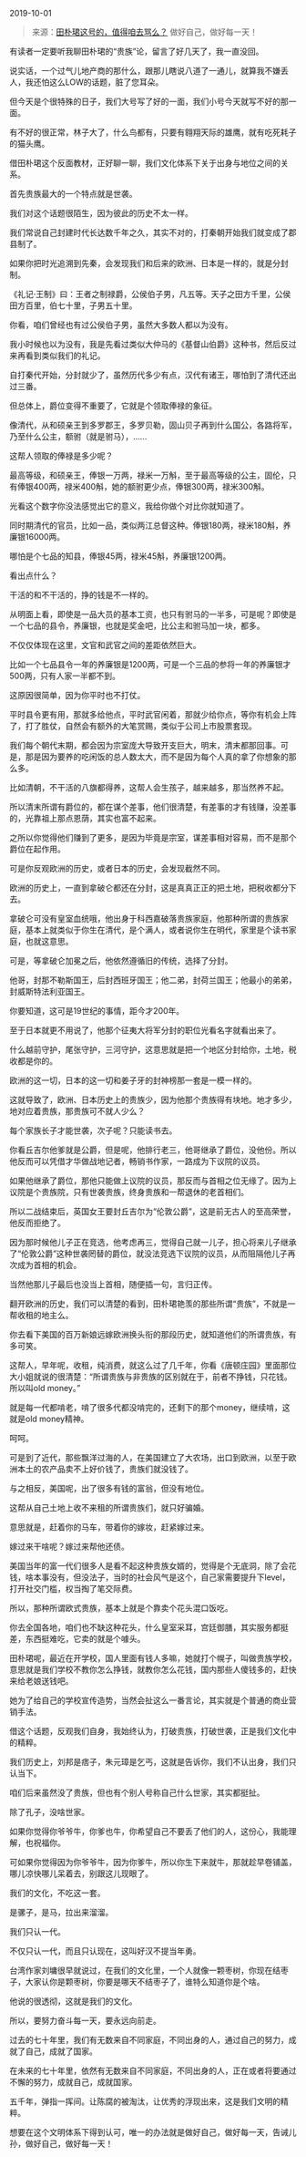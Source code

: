 2019-10-01

> 来源：[田朴珺这号的，值得咱去骂么？](http://mp.weixin.qq.com/s?__biz=MzU3NDc5Nzc0NQ==&mid=2247485524&idx=1&sn=c9c89ba612042a2eb9880617932b0697&chksm=fd2daa8aca5a239c4522e6cd86d3380b3becbe3e5f19c7756b2b090434c6588795923dd5298b&scene=27#wechat_redirect)
> 做好自己，做好每一天！

有读者一定要听我聊田朴珺的“贵族”论，留言了好几天了，我一直没回。

  

说实话，一个过气儿地产商的那什么，跟那儿瞎说八道了一通儿，就算我不嫌丢人，我还怕这么LOW的话题，脏了您耳朵。

  

但今天是个很特殊的日子，我们大号写了好的一面，我们小号今天就写不好的那一面。

  

有不好的很正常，林子大了，什么鸟都有，只要有翱翔天际的雄鹰，就有吃死耗子的猫头鹰。

  

借田朴珺这个反面教材，正好聊一聊，我们文化体系下关于出身与地位之间的关系。

  

首先贵族最大的一个特点就是世袭。  

  

我们对这个话题很陌生，因为彼此的历史不太一样。  

  

我们常说自己封建时代长达数千年之久，其实不对的，打秦朝开始我们就变成了郡县制了。

  

如果你把时光追溯到先秦，会发现我们和后来的欧洲、日本是一样的，就是分封制。

  

《礼记·王制》曰：王者之制禄爵，公侯伯子男，凡五等。天子之田方千里，公侯田方百里，伯七十里，子男五十里。

  

你看，咱们曾经也有过公侯伯子男，虽然大多数人都以为没有。

  

我小时候也以为没有，我是先看过类似大仲马的《基督山伯爵》这种书，然后反过来再看到类似我们的礼记。

  

自打秦代开始，分封就少了，虽然历代多少有点，汉代有诸王，哪怕到了清代还出过三番。  

  

但总体上，爵位变得不重要了，它就是个领取俸禄的象征。

  

像清代，从和硕亲王到多罗郡王，多罗贝勒，固山贝子再到什么国公，各路将军，乃至什么公主，额驸（就是驸马），......  

  

这帮人领取的俸禄是多少呢？

  

最高等级，和硕亲王，俸银一万两，禄米一万斛，至于最高等级的公主，固伦，只有俸银400两，禄米400斛，她的额驸更少点，俸银300两，禄米300斛。

  

光看这个数字你没法感觉出它的意义，我给你做个对比你就知道了。  

  

同时期清代的官员，比如一品，类似两江总督这种。俸银180两，禄米180斛，养廉银16000两。

  

哪怕是个七品的知县，俸银45两，禄米45斛，养廉银1200两。

  

看出点什么？

  

干活的和不干活的，挣的钱是不一样的。  

  

从明面上看，即使是一品大员的基本工资，也只有驸马的一半多，可是呢？即使是一个七品的县令，养廉银，也就是奖金吧，比公主和驸马加一块，都多。

  

不仅仅体现在这里，文官和武官之间的差距依然巨大。  

  

比如一个七品县令一年的养廉银是1200两，可是一个三品的参将一年的养廉银才500两，只有人家一半都不到。  

  

这原因很简单，因为你平时也不打仗。  

  

平时县令更有用，那就多给他点，平时武官闲着，那就少给你点，等你有机会上阵了，打了胜仗，自然会有额外的大笔赏赐，类似于公司上市股票套现。

  

我们每个朝代末期，都会因为宗室庞大导致开支巨大，明末，清末都那回事。可是，那是因为要养的吃闲饭的总人数太大，而不是因为每个人真的拿了你想象的那么多。

  

比如清朝，不干活的八旗都得养，这帮人会生孩子，越来越多，那当然养不起。  

  

所以清末所谓有爵位的，都在谋个差事，他们很清楚，有差事的才有钱赚，没差事的，光靠祖上那点恩荫，其实也富不起来。

  

之所以你觉得他们赚到了更多，是因为毕竟是宗室，谋差事相对容易，而不是那个爵位在起作用。  

  

可是你反观欧洲的历史，或者日本的历史，会发现截然不同。  

  

欧洲的历史上，一直到拿破仑都还在分封，这是真真正正的把土地，把税收都分下去。  

  

拿破仑可没有皇室血统哦，他出身于科西嘉破落贵族家庭，他那种所谓的贵族家庭，基本上就类似于你生在清代，是个满人，或者说你生在明代，家里是个读书家庭，也就这意思。

  

可是，等拿破仑加冕之后，他依然遵循旧的传统，选择了分封。  

  

他哥，封那不勒斯国王，后封西班牙国王；他二弟，封荷兰国王；他最小的弟弟，封威斯特法利亚国王。

  

你要知道，这可是19世纪的事情，距今才200年。  

  

至于日本就更不用说了，他那个征夷大将军分封的职位光看名字就看出来了。

  

什么越前守护，尾张守护，三河守护，这意思就是把一个地区分封给你，土地，税收都是你的。  

  

欧洲的这一切，日本的这一切和姜子牙的封神榜那一套是一模一样的。

  

这就导致了，欧洲、日本历史上的贵族少，因为他那个贵族得有块地。地才多少，地对应着贵族，那贵族可不就人少么？

  

每个家族长子才能世袭，次子呢？只能读书去。  

  

你看丘吉尔他爹就是公爵，但是呢，他排行老三，他哥继承了爵位，没他份。所以他反而可以凭借才华做战地记者，畅销书作家，一路成为下议院的议员。

  

如果他继承了爵位，那他只能做上议院的议员，那反而与首相之位无缘了。因为上议院是个贵族院，只有世袭贵族，终身贵族和一帮退休的老首相们。

  

所以二战结束后，英国女王要封丘吉尔为“伦敦公爵”，这是前无古人的至高荣誉，他反而拒绝了。  

  

因为那时候他儿子正在竞选，他考虑再三，觉得自己就一儿子，担心将来儿子继承了“伦敦公爵”这种世袭罔替的爵位，就没法竞选下议院的议员，从而阻隔他儿子再次成为首相的机会。

  

当然他那儿子最后也没当上首相，随便插一句，言归正传。

  

翻开欧洲的历史，我们可以清楚的看到，田朴珺艳羡的那些所谓“贵族”，不就是一帮收租的地主么。

  

你去看下美国的百万新娘远嫁欧洲换头衔的那段历史，就知道他们的所谓贵族，有多可笑。  

  

这帮人，早年呢，收租，纯消费，就这么过了几千年，你看《唐顿庄园》里面那位大小姐就说的很清楚：“所谓贵族与非贵族的区别就在于，前者不挣钱，只花钱。所以叫old
money。”

  

就是每一代都啃老，啃了很多代都没啃完的，还剩下的那个money，继续啃，这就是old money精神。

  

呵呵。

  

可是到了近代，那些飘洋过海的人，在美国建立了大农场，出口到欧洲，以至于欧洲本土的农产品卖不上好价钱了，贵族们就没钱了。  

  

与之相反，美国呢，出了很多有钱的富翁，但没有地位。

  

这帮从自己土地上收不来租的所谓贵族们，就只好骗婚。  

  

意思就是，赶着你的马车，带着你的嫁妆，赶紧嫁过来。

  

嫁过来干啥呢？嫁过来帮他还债。

  

美国当年的富一代们很多人是看不起这种贵族女婿的，觉得是个无底洞，除了会花钱，啥本事没有，但没法子，当时的社会风气是这个，自己家需要提升下level，打开社交门槛，权当掏了笔交际费。  

  

所以，那种所谓欧式贵族，基本上就是个靠卖个花头混口饭吃。  

  

你去全国各地，咱们也不缺这种花头，什么皇室采耳，宫廷御膳，其实服务都挺差，东西挺难吃，它卖的就是个噱头。

  

田朴珺呢，最近在开学校，国人里面有钱人多嘛，她就打个幌子，叫做贵族学校，意思就是我们学校不教你怎么挣钱，就教你怎么花钱，国内那些人傻钱多的，赶快来给老娘送钱吧。

  

她为了给自己的学校宣传造势，当然会扯这么一番言论，其实就是个普通的商业营销手法。  

  

借这个话题，反观我们自身，我始终认为，打破贵族，打破世袭，正是我们文化中的精粹。

  

我们历史上，刘邦是痞子，朱元璋是乞丐，这就是告诉你，我们不认出身，我们只认当下。  

  

咱们后来虽然没了贵族，但也有个别人号称自己什么世家，其实都挺扯。

  

除了孔子，没啥世家。

  

如果你觉得你爷爷牛，你爹也牛，你希望自己不要丢了他们的人，这份心，我能理解，也祝福你。

  

可如果你觉得因为你爷爷牛，因为你爹牛，所以你生下来就牛，那就趁早卷铺盖，哪儿凉快哪儿呆着去，别跟这儿现眼了。

  

我们的文化，不吃这一套。  

  

是骡子，是马，拉出来溜溜。

  

我们只认一代。  

  

不仅只认一代，而且只认现在，这叫好汉不提当年勇。  

  

台湾作家刘墉很早就说过，在我们的文化里，一个人就像一颗枣树，你现在结枣子，大家认你是颗枣树，你要是哪天不结枣子了，谁特么知道你是个啥。

  

他说的很透彻，这就是我们的文化。  

  

所以，要努力奋斗每一天，要永远向前走。

  

过去的七十年里，我们有无数来自不同家庭，不同出身的人，通过自己的努力，成就了自己，成就了国家。

  

在未来的七十年里，依然有无数来自不同家庭，不同出身的人，正在或者将要通过不懈的努力，成就自己，成就国家。  

  

五千年，弹指一挥间。让陈腐的被淘汰，让优秀的浮现出来，这是我们文明的精粹。  

  

想要在这个文明体系下得到认可，唯一的办法就是做好自己，做好每一天，告诫儿孙，做好自己，做好每一天！

